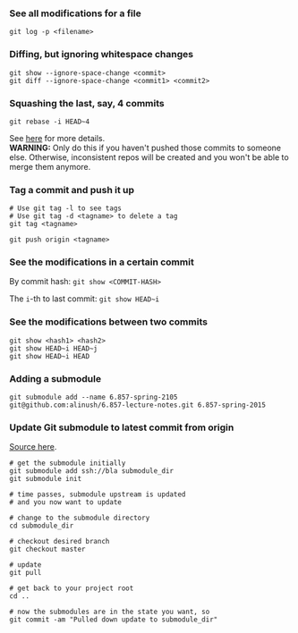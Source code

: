 ### See all modifications for a file

    git log -p <filename>

### Diffing, but ignoring whitespace changes

    git show --ignore-space-change <commit>
    git diff --ignore-space-change <commit1> <commit2>

### Squashing the last, say, 4 commits

    git rebase -i HEAD~4

See [here](http://gitready.com/advanced/2009/02/10/squashing-commits-with-rebase.html) for more details.  
**WARNING:** Only do this if you haven't pushed those commits to someone else. Otherwise, inconsistent repos will be created and you won't be able to merge them anymore.

### Tag a commit and push it up

    # Use git tag -l to see tags
    # Use git tag -d <tagname> to delete a tag
    git tag <tagname>

    git push origin <tagname>


### See the modifications in a certain commit

By commit hash: `git show <COMMIT-HASH>`

The `i`-th to last commit: `git show HEAD~i`

### See the modifications between two commits

    git show <hash1> <hash2>
    git show HEAD~i HEAD~j
    git show HEAD~i HEAD

### Adding a submodule

    git submodule add --name 6.857-spring-2105 git@github.com:alinush/6.857-lecture-notes.git 6.857-spring-2015

### Update Git submodule to latest commit from origin

[Source here](https://stackoverflow.com/questions/5828324/update-git-submodule-to-latest-commit-on-origin).

    # get the submodule initially
    git submodule add ssh://bla submodule_dir
    git submodule init

    # time passes, submodule upstream is updated
    # and you now want to update

    # change to the submodule directory
    cd submodule_dir

    # checkout desired branch
    git checkout master

    # update
    git pull

    # get back to your project root
    cd ..

    # now the submodules are in the state you want, so
    git commit -am "Pulled down update to submodule_dir"
